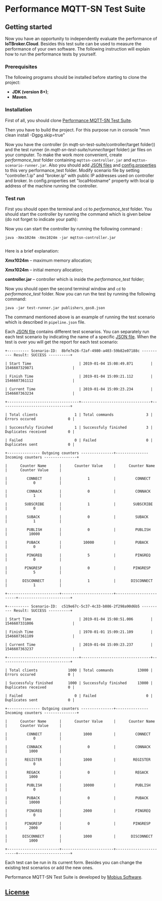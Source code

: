 # Performance MQTT-SN Test Suite

## Getting started

Now you have an opportunity to independently evaluate the performance of **IoTBroker.Cloud**. 
Besides this test suite can be used to measure the performance of your own software. The following instruction will 
explain how to run the performance tests by yourself.

### Prerequisites

The following programs should be installed before starting to clone the project:

* **JDK (version 8+)**;
* **Maven**.

### Installation

First of all, you should clone [Performance MQTT-SN Test Suite](https://github.com/mobius-software-ltd/mqtt-sn-test-suite).

Then you have to build the project. For this purpose run in console "mvn clean install -Dgpg.skip=true" 

Now you have the controller (in mqtt-sn-test-suite/controller/target folder)) and the test runner 
(in _mqtt-sn-test-suite/runner/target_ folder) jar files on your computer.
To make the work more convenient, create _performance_test_ folder containing
`mqttsn-controller.jar` and `mqttsn-scenario-runner.jar`.
Also you should add [JSON files](https://github.com/mobius-software-ltd/mqtt-sn-test-suite/blob/master/runner/src/test/resources/json) and [config.properties](https://github.com/mobius-software-ltd/mqtt-sn-test-suite/blob/master/controller/src/main/resources/config.properties) to this very performance_test folder. 
Modify scenario file by setting "controller.1.ip" and "broker.ip" with public IP addresses used on controller and broker.
In config.properties set "localHostname" property with local ip address of the machine running the controller.

### Test run

First you should open the terminal and `cd` to _performance_test_ folder. You should start the controller by running
the command which is given below (do not forget to indicate your path):
 

Now you can start the controller by running the following command :

```
java -Xmx1024m -Xms1024m -jar mqttsn-controller.jar
 
```
Here is a brief explanation:

**Xmx1024m** – maximum memory allocation;

**Xmx1024m** – initial memory allocation;

**controller.jar** – controller which is inside the _performance_test_ folder;


Now you should open the second terminal window and `cd` to _performance_test_ folder. 
Now you can run the test by running the following command:
```
java -jar test-runner.jar publishers_qos0.json
```
The command mentioned above is an example of running the test scenario which is described in `pipeline.json` file.

Each [JSON file](https://github.com/mobius-software-ltd/mqtt-sn-test-suite/tree/master/docs/docs-suite/src/main/asciidoc/samples) contains different test scenarios. You can separately run each test scenario by indicating the name of a specific [JSON file](https://github.com/mobius-software-ltd/mqtt-sn-test-suite/tree/master/docs/docs-suite/src/main/asciidoc/samples). When the test is over you will get the report for each test scenario:
```
+---------- Scenario-ID:  8bfe7e26-f2af-4980-a403-59b82e07188c ---------- Result: SUCCESS ----------+ 

| Start Time                      | 2019-01-04 15:08:49.871        | 1546607329871                  | 

| Finish Time                     | 2019-01-04 15:09:21.112        | 1546607361112                  | 

| Current Time                    | 2019-01-04 15:09:23.234        | 1546607363234                  | 

+---------------------------------+--------------------------------+--------------------------------+ 

| Total clients                 1 | Total commands               3 | Errors occured               0 | 

| Successfuly finished          1 | Successfuly finished         3 | Duplicates received          0 | 

| Failed                        0 | Failed                       0 | Duplicates sent              0 | 

+--------------- Outgoing counters ---------------+--------------- Incoming counters ---------------+ 

|      Counter Name      |      Counter Value     |      Counter Name      |      Counter Value     | 

|         CONNECT        |            1           |         CONNECT        |            0           | 

|         CONNACK        |            0           |         CONNACK        |            1           | 

|        SUBSCRIBE       |            1           |        SUBSCRIBE       |            0           | 

|         SUBACK         |            0           |         SUBACK         |            1           | 

|         PUBLISH        |            0           |         PUBLISH        |          10000         | 

|         PUBACK         |          10000         |         PUBACK         |            0           | 

|         PINGREQ        |            5           |         PINGREQ        |            0           | 

|        PINGRESP        |            0           |        PINGRESP        |            5           | 

|       DISCONNECT       |            1           |       DISCONNECT       |            1           | 

+------------------------+------------------------+------------------------+------------------------+ 
  
+---------- Scenario-ID:  c519e67c-5c37-4c33-b086-2f298a90d6b5 ---------- Result: SUCCESS ----------+ 

| Start Time                      | 2019-01-04 15:08:51.006        | 1546607331006                  | 

| Finish Time                     | 1970-01-01 15:09:21.109        | 1546607361109                  | 

| Current Time                    | 2019-01-04 15:09:23.237        | 1546607363237                  | 

+---------------------------------+--------------------------------+--------------------------------+ 

| Total clients              1000 | Total commands           13000 | Errors occured               0 | 

| Successfuly finished       1000 | Successfuly finished     13000 | Duplicates received          0 | 

| Failed                        0 | Failed                       0 | Duplicates sent              0 | 

+--------------- Outgoing counters ---------------+--------------- Incoming counters ---------------+ 

|      Counter Name      |      Counter Value     |      Counter Name      |      Counter Value     | 

|         CONNECT        |          1000          |         CONNECT        |            0           | 

|         CONNACK        |            0           |         CONNACK        |          1000          | 

|        REGISTER        |          1000          |        REGISTER        |            0           | 

|         REGACK         |            0           |         REGACK         |          1000          | 

|         PUBLISH        |          10000         |         PUBLISH        |            0           | 

|         PUBACK         |            0           |         PUBACK         |          10000         | 

|         PINGREQ        |          2000          |         PINGREQ        |            0           | 

|        PINGRESP        |            0           |        PINGRESP        |          2000          | 

|       DISCONNECT       |          1000          |       DISCONNECT       |          1000          | 

+------------------------+------------------------+------------------------+------------------------+
```
Each test can be run in its current form.
Besides you can change the existing test scenarios or add the new ones.

Performance MQTT-SN Test Suite is developed by [Mobius Software](http://mobius-software.com).

## [License](LICENSE.md)

